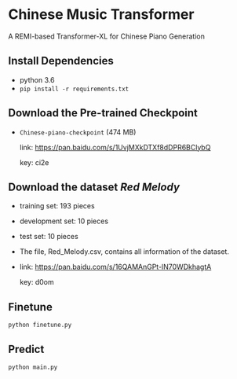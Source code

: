 # Chinese Music Transformer
A REMI-based Transformer-XL for Chinese Piano Generation

## Install Dependencies

- python 3.6
- `pip install -r requirements.txt`

## Download the Pre-trained Checkpoint

- `Chinese-piano-checkpoint` (474 MB) 

  link: https://pan.baidu.com/s/1UvjMXkDTXf8dDPR6BClybQ

  key: ci2e

## Download the dataset *Red Melody*

- training set: 193 pieces

- development set: 10 pieces

- test set: 10 pieces

- The file, Red_Melody.csv, contains all information of the dataset.

- link: https://pan.baidu.com/s/16QAMAnGPt-lN70WDkhagtA

  key: d0om

## Finetune
`python finetune.py`

## Predict
`python main.py`
